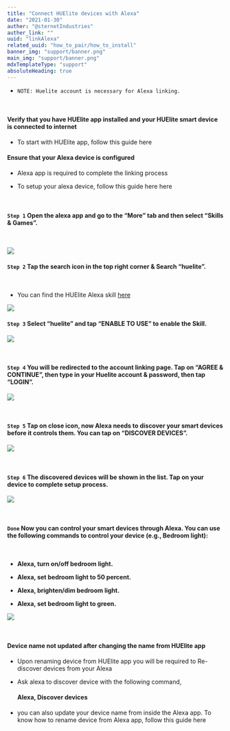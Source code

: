 ```yaml
---
title: "Connect HUElite devices with Alexa"
date: "2021-01-30"
auther: "@sternetIndustries"
auther_link: ""
uuid: "linkAlexa"
related_uuid: "how_to_pair/how_to_install"
banner_img: "support/banner.png"
main_img: "support/banner.png"
mdxTemplateType: "support"
absoluteHeading: true
---
```


- `NOTE: Huelite account is necessary for Alexa linking.`

<NoteBox heading="Before You Set Up Alexa" color="#76D7C4">

<p>&nbsp;</p>

<h4 style={{ marginTop: 10 }}>
        Verify that you have HUElite app installed and your HUElite smart device is connected to internet
      </h4>
      <ul>
        <li>
          <p style={{ marginTop:15 }}>
            To start with HUElite app, follow this guide <Link to="/support/how_to_pair">here</Link>
          </p>
        </li>
      </ul>
      <h4 style={{ marginTop: 30 }}>Ensure that your Alexa device is configured</h4>
       <ul>
        <li>
          <p style={{ marginTop:15 }}>
            Alexa app is required to complete the linking process
          </p>
        </li>
        <li>
          <p style={{ marginTop:15 }}>
            To setup your alexa device, follow this guide here <Link to="https://www.hellotech.com/guide/for/how-to-set-up-alexa-on-echo">here</Link>
          </p>
        </li>
      </ul>

</NoteBox>

<p>&nbsp;</p>

#### `Step 1` Open the alexa app and go to the “More” tab and then select “Skills & Games”.

<p>&nbsp;</p>

![](./linkAlexa/step1.png)

#### `Step 2` Tap the search icon in the top right corner & Search “huelite”.

<p>&nbsp;</p>

- You can find the HUElite Alexa skill [here](https://www.amazon.in/Sternet-Industries-India-PvtLtd/dp/B09232RPS3/ref=sr_1_1?crid=27RSQCGYCBUSO&dchild=1&keywords=huelite+smart+home&qid=1620464925&s=digital-skills&sprefix=huelite%2Calexaskills%2C293&sr=1-1)

![](./linkAlexa/step_2.png)

#### `Step 3` Select “huelite” and tap “ENABLE TO USE” to enable the Skill.

![](./linkAlexa/step3.png)

<p>&nbsp;</p>

#### `Step 4` You will be redirected to the account linking page. Tap on “AGREE & CONTINUE”, then type in your Huelite account & password, then tap “LOGIN”.

![](./linkAlexa/step4.png)

<p>&nbsp;</p>

#### `Step 5` Tap on close icon, now Alexa needs to discover your smart devices before it controls them. You can tap on “DISCOVER DEVICES”.

![](./linkAlexa/step5.png)

<p>&nbsp;</p>

#### `Step 6` The discovered devices will be shown in the list. Tap on your device to complete setup process.

![](./linkAlexa/step6.png)

<p>&nbsp;</p>

#### `Done` Now you can control your smart devices through Alexa. You can use the following commands to control your device (e.g., Bedroom light):

<p>&nbsp;</p>

- **Alexa, turn on/off bedroom light.**

- **Alexa, set bedroom light to 50 percent.**

- **Alexa, brighten/dim bedroom light.**

- **Alexa, set bedroom light to green.**

![](./linkAlexa/step7.png)

<NoteBox heading="Troubleshoot">

<p>&nbsp;</p>

<h4 style={{ marginTop: 10 }}>
        Device name not updated after changing the name from HUElite app
      </h4>
      <ul>
        <li>
          <p style={{ marginTop:15 }}>
            Upon renaming device from HUElite app you will be required to Re-discover devices from your Alexa
          </p>
        </li>
         <li>
          <p style={{ marginTop:15 }}>
            Ask alexa to discover device with the following command, <h4>Alexa, Discover devices</h4>
          </p>
        </li>
         <li>
          <p style={{ marginTop:15 }}>
            you can also update your device name from inside the Alexa app. To know how to rename device from Alexa app, follow this guide <Link to="https://www.amazon.in/gp/help/customer/display.html?nodeId=GSH36WER6NKGTFXS" >here</Link>
          </p>
        </li>
      </ul>

</NoteBox>
